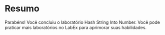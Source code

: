# Resumo

Parabéns! Você concluiu o laboratório Hash String Into Number. Você pode praticar mais laboratórios no LabEx para aprimorar suas habilidades.
